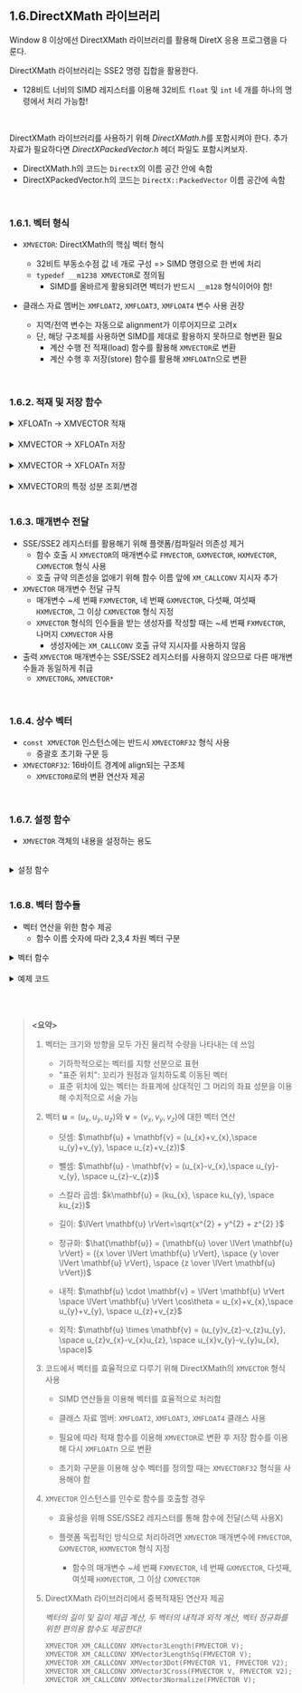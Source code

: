 ## 1.6.DirectXMath 라이브러리

Window 8 이상에선 DirectXMath 라이브러리를 활용해 DiretX 응용 프로그램을 다룬다.

DirectXMath 라이브러리는 SSE2 명령 집합을 활용한다.

*   128비트 너비의 SIMD 레지스터를 이용해 32비트 `float` 및 `int` 네 개를 하나의 명령에서 처리 가능함!

<br>

DirectXMath 라이브러리를 사용하기 위해 *DirectXMath.h*를 포함시켜야 한다. 추가 자료가 필요하다면 *DirectXPackedVector.h* 헤더 파일도 포함시켜보자.

*   DirectXMath.h의 코드는 `DirectX`의 이름 공간 안에 속함
*   DirectXPackedVector.h의 코드는 `DirectX::PackedVector` 이름 공간에 속함

<br>

### 1.6.1. 벡터 형식

*   `XMVECTOR`: DirectXMath의 핵심 벡터 형식
    *   32비트 부동소수점 값 네 개로 구성 => SIMD 명령으로 한 번에 처리
    *   `typedef __m1238 XMVECTOR`로 정의됨
        *   SIMD를 올바르게 활용되려면 벡터가 반드시 `__m128` 형식이어야 함!

*   클래스 자료 멤버는 `XMFLOAT2`, `XMFLOAT3`, `XMFLOAT4` 변수 사용 권장
    *   지역/전역 변수는 자동으로 alignment가 이루어지므로 고려x
    *   단, 해당 구조체를 사용하면 SIMD를 제대로 활용하지 못하므로 형변환 필요
        *   계산 수행 전 적재(load) 함수를 활용해 `XMVECTOR`로 변환
        *   계산 수행 후 저장(store) 함수를 활용해 `XMFLOAT`n으로 변환



<br>



### 1.6.2. 적재 및 저장 함수


<details>
<summary>XFLOATn → XMVECTOR 적재</summary>


```c++
// XMFLOAT2
XMVECTOR XM_CALLCONV XMLoadFloat2(const XMFLOAT2 *pSource);

// XMFLOAT3
XMVECTOR XM_CALLCONV XMLoadFloat3(const XMFLOAT3 *pSource);

// XMFLOAT4
XMVECTOR XM_CALLCONV XMLoadFloat4(const XMFLOAT4 *pSource);

```

</details>


<br>


<details>
<summary>XMVECTOR → XFLOATn 저장</summary>


```c++
// XMFLOAT2
void XM_CALLCONV XMStoreFloat2(XMFLOAT2 *pDestination, FXMVECTOR V);

// XMFLOAT3
void XM_CALLCONV XMStoreFloat3(XMFLOAT3 *pDestination, FXMVECTOR V);

// XMFLOAT4
void XM_CALLCONV XMStoreFloat4(XMFLOAT4 *pDestination, FXMVECTOR V);
```

</details>


<br>


<details>
<summary>XMVECTOR → XFLOATn 저장</summary>


```c++
// XMFLOAT2
void XM_CALLCONV XMStoreFloat2(XMFLOAT2 *pDestination, FXMVECTOR V);

// XMFLOAT3
void XM_CALLCONV XMStoreFloat3(XMFLOAT3 *pDestination, FXMVECTOR V);

// XMFLOAT4
void XM_CALLCONV XMStoreFloat4(XMFLOAT4 *pDestination, FXMVECTOR V);
```

</details>


<br>


<details>
<summary>XMVECTOR의 특정 성분 조회/변경</summary>


```c++
// 조회
float XM_CALLCONV XMVectorGetX(FXMVECTOR V);
float XM_CALLCONV XMVectorGetY(FXMVECTOR V);
float XM_CALLCONV XMVectorGetZ(FXMVECTOR V);
float XM_CALLCONV XMVectorGetW(FXMVECTOR V);

// 변경
float XM_CALLCONV XMVectorSetX(FXMVECTOR V);
float XM_CALLCONV XMVectorSetY(FXMVECTOR V);
float XM_CALLCONV XMVectorSetZ(FXMVECTOR V);
float XM_CALLCONV XMVectorSetW(FXMVECTOR V);
```

</details>

<br>



### 1.6.3. 매개변수 전달

*   SSE/SSE2 레지스터를 활용해기 위해 플랫폼/컴파일러 의존성 제거
    *   함수 호출 시  `XMVECTOR`의 매개변수로 `FMVECTOR`, `GXMVECTOR`, `HXMVECTOR`,  `CXMVECTOR` 형식 사용
    *   호출 규약 의존성을 없애기 위해 함수 이름 앞에 `XM_CALLCONV` 지시자 추가
*   `XMVECTOR` 매개변수 전달 규칙
    *   매개변수 ~세 번째 `FXMVECTOR`, 네 번째 `GXMVECTOR`, 다섯째, 여섯째 `HXMVECTOR`, 그 이상 `CXMVECTOR` 형식 지정
    *   `XMVECTOR` 형식의 인수들을 받는 생성자를 작성할 때는 ~세 번째 `FXMVECTOR`, 나머지 `CXMVECTOR` 사용
        *   생성자에는 `XM_CALLCONV` 호출 규약 지시자를 사용하지 않음
*   출력 `XMVECTOR` 매개변수는 SSE/SSE2 레지스터를 사용하지 않으므로 다른 매개변수들과 동일하게 취급
    *   `XMVECTOR&`, `XMVECTOR*`



<br>



### 1.6.4. 상수 벡터

*   `const XMVECTOR` 인스턴스에는 반드시 `XMVECTORF32` 형식 사용
    *   중괄호 초기화 구문 등
*   `XMVECTORF32`: 16바이트 경계에 align되는 구조체
    *   `XMVECTOR0`로의 변환 연산자 제공



<br>



### 1.6.7. 설정 함수



*   `XMVECTOR` 객체의 내용을 설정하는 용도


<br>

<details>
<summary>설정 함수</summary>


```c++
// 0벡터 반환
XMVECTOR XM_CALLCONV XMVectorZero();

// 벡터 (1, 1, 1, 1) 반환
XMVECTOR XM_CALLCONV XMVectorSplateOne();

// 벡터 (x, y, z, w) 반환
XMVECTOR XM_CALLCONV XMVectorSet(float x, float y, float z, float w);

// 벡터 (s, s, s, s) 반환
XMVECTOR XM_CALLCONV XMVectorReplicate(float value);

// 벡터 (vx, vx, vx, vx) 반환
XMVECTOR XM_CALLCONV XMVectorSplatX(FXMVECTOR V);
XMVECTOR XM_CALLCONV XMVectorSplatY(FXMVECTOR V);
XMVECTOR XM_CALLCONV XMVectorSplatZ(FXMVECTOR V);
```

</details>


<br>

### 1.6.8. 벡터 함수들

*   벡터 연산을 위한 함수 제공
    *   함수 이름 숫자에 따라 2,3,4 차원 벡터 구분


<details>
<summary>벡터 함수</summary>


```c++
// ||v|| 반환
XMVECTOR XM_CALLCONV XMVector3Length(FMVECTOR V);

// ||v||^2 반환
XMVECTOR XM_CALLCONV XMVector3LengthSq(FMVECTOR V);

// v1 * v2 반환
XMVECTOR XM_CALLCONV XMVector3Dot(FMVECTOR V1, FMVECTOR V2);

// v1 X v2 반환
XMVECTOR XM_CALLCONV XMVector3Cross(FMVECTOR V, FMVECTOR V2);

// v / ||v|| 반환
XMVECTOR XM_CALLCONV XMVector3Normalize(FMVECTOR V);

// v1과 v2 사이의 각도 반환
XMVECTOR XM_CALLCONV XMVector3AngleBetweenVectors(FXMVVECTOR V1, FXMVECTOR V2);

void XM_CALLCONV XMVector3ComponentsFromNormal(
	XMVECTOR* pPrarllel,        // proj_n(v) 반환
    XMVECOTR* pPerpendicular,   // perp_n(v) 반환
    FXMVECTOR V,                // 입력 v
    FXMVECTOR Normal);          // 입력 n

// v1 = v2 반환
bool XM_CALLCONV XMVector3Equal(FXMVECTOR V1, FXMVECTOR V2);

// v1 != v2 반환
bool XM_CALLCONV XMVector3NotEqual(FXMVECTOR V1, FXMVECTOR V2);
```

</details>



<br>



<details>
<summary>예제 코드</summary>


```c++
#include <windows.h>    // XMVerifyCPUSupport에 필요
#include <DirectXMath.h>
#include <DirectXPackedVector.h>
#include <iostream>
using namespace std;
using namespace DirectX;
using namespace DirectX::PackedVector;

// XMVECTOR 객체를 cout으로 출력하기 위해 "<<" 연산자 중복 적재
ostream& XM_CALLCONV operator << (ostream& os, FXMVECTOR v)
{
    XMFLOAT3 dest;
    XMStoreFloat3(&dest, v);

    os << "(" << dest.x << ", " << dest.y << ", " << dest.z << ")";
    return os;
}

int main()
{
    cout.setf(ios_base::boolalpha);

    // SSE2를 지원하는지 확인
    if (!XMVerifyCPUSupport())
    {
        cout << "directx math not supported" << endl;
        return 0;
    }

    XMVECTOR n = XMVectorSet(1.0f, 0.0f, 0.0f, 0.0f);
    XMVECTOR u = XMVectorSet(1.0f, 2.0f, 3.0f, 0.0f);
    XMVECTOR v = XMVectorSet(-2.0f, 1.0f, -3.0f, 0.0f);
    XMVECTOR w = XMVectorSet(0.707f, 0.707f, 0.0f, 0.0f);

    // 벡터 덧셈: XMVECTOR operator + 
    XMVECTOR a = u + v;

    // 벡터 뺄셈: XMVECTOR operator - 
    XMVECTOR b = u - v;

    // 스칼라곱: XMVECTOR operator * 
    XMVECTOR c = 10.0f * u;

    // ||u||
    XMVECTOR L = XMVector3Length(u);

    // d = u / ||u||
    XMVECTOR d = XMVector3Normalize(u);

    // 내적: s = u dot v
    XMVECTOR s = XMVector3Dot(u, v);

    // 외적: e = u x v
    XMVECTOR e = XMVector3Cross(u, v);

    // proj_n(w), perp_n(w) 구함
    XMVECTOR projW;
    XMVECTOR perpW;
    XMVector3ComponentsFromNormal(&projW, &perpW, w, n);

    // projW + perpW == w?
    bool equal = XMVector3Equal(projW + perpW, w) != 0;
    bool notEqual = XMVector3NotEqual(projW + perpW, w) != 0;

    // prohW와 perpW 사이의 각도는 반드시 90도여야 함
    XMVECTOR angleVec = XMVector3AngleBetweenVectors(projW, perpW);
    float angleRadians = XMVectorGetX(angleVec);
    float angleDegrees = XMConvertToDegrees(angleRadians);

    cout << "u                   = " << u << endl;
    cout << "v                   = " << v << endl;
    cout << "w                   = " << w << endl;
    cout << "n                   = " << n << endl;
    cout << "a = u + v           = " << a << endl;
    cout << "b = u - v           = " << b << endl;
    cout << "c = 10 * u          = " << c << endl;
    cout << "d = u / ||u||       = " << d << endl;
    cout << "e = u x v           = " << e << endl;
    cout << "L  = ||u||          = " << L << endl;
    cout << "s = u.v             = " << s << endl;
    cout << "projW               = " << projW << endl;
    cout << "perpW               = " << perpW << endl;
    cout << "projW + perpW == w  = " << equal << endl;
    cout << "projW + perpW != w  = " << notEqual << endl;
    cout << "angle               = " << angleDegrees << endl;

    return 0;
}
```

<br><br>

<b>출력 결과</b>

<img src="https://github.com/yj59/yj59.github.io/assets/93882395/ca8fe4b2-5466-4484-be52-f50b9387cab5" alt="image" style="zoom:80%;" />

</details>



<br><br>



> **<요약>**
>
> 
>
> 1. 벡터는 크기와 방향을 모두 가진 물리적 수량을 나타내는 데 쓰임
>       * 기하학적으로는 벡터를 지향 선분으로 표현
>       * "표준 위치": 꼬리가 원점과 일치하도록 이동된 벡터
>       * 표준 위치에 있는 벡터는 좌표계에 상대적인 그 머리의 좌표 성분을 이용해 수치적으로 서술 가능
>
> 
>
> 2.   벡터 $\mathbf{u} = (u_{x}, u_{y}, u_{z})$와 $\mathbf{v} = (v_{x}, v_{y}, v_{z})$에 대한 벡터 연산
>
>      * 덧셈: $\mathbf{u} + \mathbf{v} = (u_{x}+v_{x},\space u_{y}+v_{y}, \space u_{z}+v_{z})$
>
>      * 뺄셈: $\mathbf{u} - \mathbf{v} = (u_{x}-v_{x},\space u_{y}-v_{y}, \space u_{z}-v_{z})$
>
>      * 스칼라 곱셈: $k\mathbf{u} = (ku_{x}, \space ku_{y}, \space ku_{z})$
>
>      * 길이: $\lVert \mathbf{u} \rVert=\sqrt{x^{2} + y^{2} + z^{2} }$
>
>      * 정규화: $\hat{\mathbf{u}} = {\mathbf{u} \over \lVert \mathbf{u} \rVert} = ({x \over \lVert \mathbf{u} \rVert}, \space {y \over \lVert \mathbf{u} \rVert}, \space {z \over \lVert \mathbf{u} \rVert})$
>
>      * 내적: $\mathbf{u} \cdot \mathbf{v} = \lVert \mathbf{u} \rVert \space \lVert \mathbf{u} \rVert \cos\theta = u_{x}+v_{x},\space u_{y}+v_{y}, \space u_{z}+v_{z}$
>
>      * 외적: $\mathbf{u} \times \mathbf{v} = (u_{y}v_{z}-v_{z}u_{y}, \space u_{z}v_{x}-v_{x}u_{z}, \space u_{x}v_{y}-v_{y}u_{x}, \space)$
>
> 
>
> 3.   코드에서 벡터를 효율적으로 다루기 위해 DirectXMath의 `XMVECTOR` 형식 사용
>
>      * SIMD 연산들을 이용해 벡터를 효율적으로 처리함
>
>      * 클래스 자료 멤버: `XMFLOAT2`, `XMFLOAT3`, `XMFLOAT4` 클래스 사용
>
>      * 필요에 따라 적재 함수를 이용해 `XMVECTOR`로 변환 후 저장 함수를 이용해 다시 `XMFLOAT`n 으로 변환
>
>      * 초기화 구문을 이용해 상수 벡터를 정의할 때는 `XMVECTORF32` 형식을 사용해야 함
>
> 
>
> 4.   `XMVECTOR` 인스턴스를 인수로 함수를 호출할 경우
>
>      * 효율성을 위해 SSE/SSE2 레지스터를 통해 함수에 전달(스택 사용X)
>
>      * 플랫폼 독립적인 방식으로 처리하려면 `XMVECTOR` 매개변수에 `FMVECTOR`, `GXMVECTOR`, `HXMVECTOR` 형식 지정
>          * 함수의 매개변수 ~세 번째 `FXMVECTOR`, 네 번째 `GXMVECTOR`, 다섯째, 여섯째 `HXMVECTOR`, 그 이상 `CXMVECTOR`
>
> 
>
> 5.   DirectXMath 라이브러리에서 중복적재된 연산자 제공
>
>      *벡터의 길이 및 길이 제곱 계산, 두 벡터의 내적과 외적 계산, 벡터 정규화를 위한 편의용 함수도 제공한다!*
>      ```c++
>      XMVECTOR XM_CALLCONV XMVector3Length(FMVECTOR V);
>      XMVECTOR XM_CALLCONV XMVector3LengthSq(FMVECTOR V);
>      XMVECTOR XM_CALLCONV XMVector3Dot(FMVECTOR V1, FMVECTOR V2);
>      XMVECTOR XM_CALLCONV XMVector3Cross(FMVECTOR V, FMVECTOR V2);
>      XMVECTOR XM_CALLCONV XMVector3Normalize(FMVECTOR V);
>      ```

